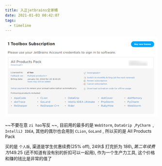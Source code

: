```yaml
---
title: 入正jetbrains全家桶
date: 2021-01-03 00:42:07
tags:
  - timeline
---
```


<img src="./入正jetbrains全家桶/image-20210103004251591.png" alt="image-20210103004251591" style="zoom: 80%;" />

~~不要在意 `zi hao`写反 ~~, 目前用的最多的是 `WebStorm`, `DataGrip `,`PyCharm `, `IntelliJ IDEA`, 其他的偶尔也会用到 `CLion`, `GoLand` , 所以买的是 All Products Pack

买的是 `个人版`,  渠道是学生优惠续费(25% off), 249\\$ 打完折为 186\\$, 第二年续费为 149.25$ (还不知道有没有别的折扣可以一起用),  作为一个生产力工具, 这个价格和赚的钱比是非常的值了

<!--more-->

